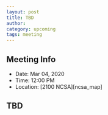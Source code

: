 ```yaml
---
layout: post
title: TBD
author:
category: upcoming
tags: meeting
---
```


## Meeting Info

* Date: Mar 04, 2020
* Time: 12:00 PM
* Location: [2100 NCSA][ncsa_map]

## TBD
